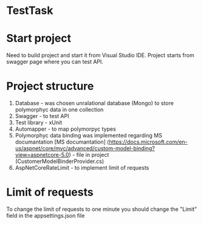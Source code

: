 # TestTask
# Start project
Need to build project and start it from Visual Studio IDE.
Project starts from swagger page where you can test API.

# Project structure
1. Database - was chosen unralational database (Mongo) to store polymorphyc data in one collection
2. Swagger - to test API
3. Test library - xUnit
4. Automapper - to map polymorpyc types
5. Polymorphyc data binding was implemented regarding MS documantation
[MS documantation] (https://docs.microsoft.com/en-us/aspnet/core/mvc/advanced/custom-model-binding?view=aspnetcore-5.0) -
 file in project (CustomerModelBinderProvider.cs)
6. AspNetCoreRateLimit - to implement limit of requests

# Limit of requests
To change the limit of requests to one minute you should change the "Limit" field in the appsettings.json file
